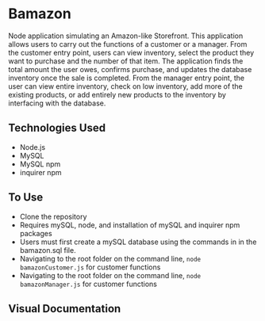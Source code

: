 # Bamazon
Node application simulating an Amazon-like Storefront.
This application allows users to carry out the functions of a customer or a manager. From the customer entry point, users can view inventory, select the product they want to purchase and the number of that item. The application finds the total amount the user owes, confirms purchase, and updates the database inventory once the sale is completed.
From the manager entry point, the user can view entire inventory, check on low inventory, add more of the existing products, or add entirely new products to the inventory by interfacing with the database.

## Technologies Used
 * Node.js
 * MySQL
 * MySQL npm
 * inquirer npm
 
 
 ## To Use
 * Clone the repository
 * Requires mySQL, node, and installation of mySQL and inquirer npm packages
 * Users must first create a mySQL database using the commands in in the bamazon.sql file.
 * Navigating to the root folder on the command line, ```node bamazonCustomer.js``` for customer functions
 * Navigating to the root folder on the command line, ```node bamazonManager.js``` for customer functions
 
 ## Visual Documentation

 
 
